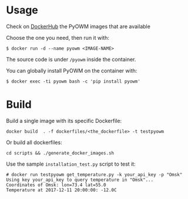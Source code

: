 # Usage

Check on [DockerHub](https://hub.docker.com/r/csparpa/pyowm) the PyOWM images that are available

Choose the one you need, then run it with:

```shell
$ docker run -d --name pyowm <IMAGE-NAME>
```

The source code is under `/pyowm` inside the container.

You can globally install PyOWM on the container with:

```shell
$ docker exec -ti pyowm bash -c 'pip install pyowm'
```

# Build


Build a single image with its specific Dockerfile:

```shell
docker build  . -f dockerfiles/<the_dockerfile> -t testpyowm
```

Or build all dockerfiles:

```shell
cd scripts && ./generate_docker_images.sh
```

Use the sample `installation_test.py` script to test it:

```shell
# docker run testpyowm get_temperature.py -k your_api_key -p "Omsk"
Using key your_api_key to query temperature in "Omsk"...
Coordinates of Omsk: lon=73.4 lat=55.0
Temperature at 2017-12-11 20:00:00: -12.0C
```